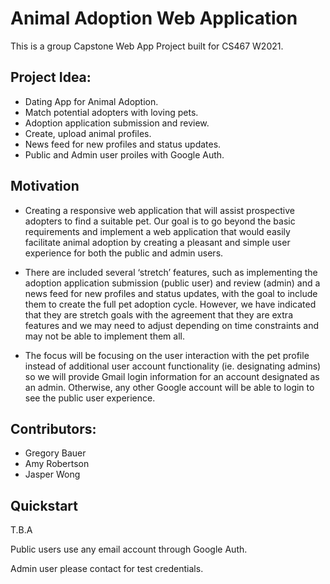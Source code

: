 # Animal Adoption Web Application

This is a group Capstone Web App Project built for CS467 W2021. 

## Project Idea:

  * Dating App for Animal Adoption.
  * Match potential adopters with loving pets.
  * Adoption application submission and review.
  * Create, upload animal profiles.
  * News feed for new profiles and status updates.
  * Public and Admin user proiles with Google Auth.

## Motivation

  * Creating a responsive web application that will assist prospective adopters to find a suitable pet. Our goal is to go beyond the basic requirements and implement a web application that would easily facilitate animal adoption by creating a pleasant and simple user experience for both the public and admin users.
 
  * There are included several ‘stretch’ features, such as implementing the adoption application submission (public user) and review (admin) and a news feed for new profiles and status updates, with the goal to include them to create the full pet adoption cycle. However, we have indicated that they are stretch goals with the agreement that they are extra features and we may need to adjust depending on time constraints and may not be able to implement them all.
 
  * The focus will be focusing on the user interaction with the pet profile instead of additional user account functionality (ie. designating admins) so we will provide Gmail login information for an account designated as an admin. Otherwise, any other Google account will be able to login to see the public user experience.

## Contributors:

  * Gregory Bauer
  * Amy Robertson
  * Jasper Wong

## Quickstart
T.B.A

Public users use any email account through Google Auth.

Admin user please contact for test credentials.
